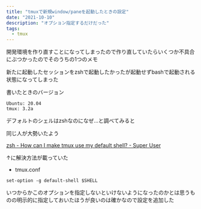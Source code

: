 ```yaml
---
title: "tmuxで新規window/paneを起動したときの設定"
date: "2021-10-10"
description: "オプション指定するだけだった"
tags:
  - tmux
---
```


開発環境を作り直すことになってしまったので作り直していたらいくつか不具合にぶつかったのでそのうちの1つのメモ

新たに起動したセッションをzshで起動したかったが起動せずbashで起動される状態になってしまった

書いたときのバージョン

```
Ubuntu: 20.04
tmux: 3.2a
```

デフォルトのシェルはzshなのになぜ…と調べてみると

同じ人が大勢いたよう

[zsh - How can I make tmux use my default shell? - Super User](https://superuser.com/questions/253786/how-can-i-make-tmux-use-my-default-shell)

↑に解決方法が載っていた

- tmux.conf

```
set-option -g default-shell $SHELL
```

<!-- textlint-disable ja-technical-writing/ja-no-weak-phrase -->
いつからかこのオプションを指定しないといけないようになったのかとは思うものの明示的に指定しておいたほうが良いのは確かなので設定を追加した
<!-- textlint-enable ja-technical-writing/ja-no-weak-phrase -->
